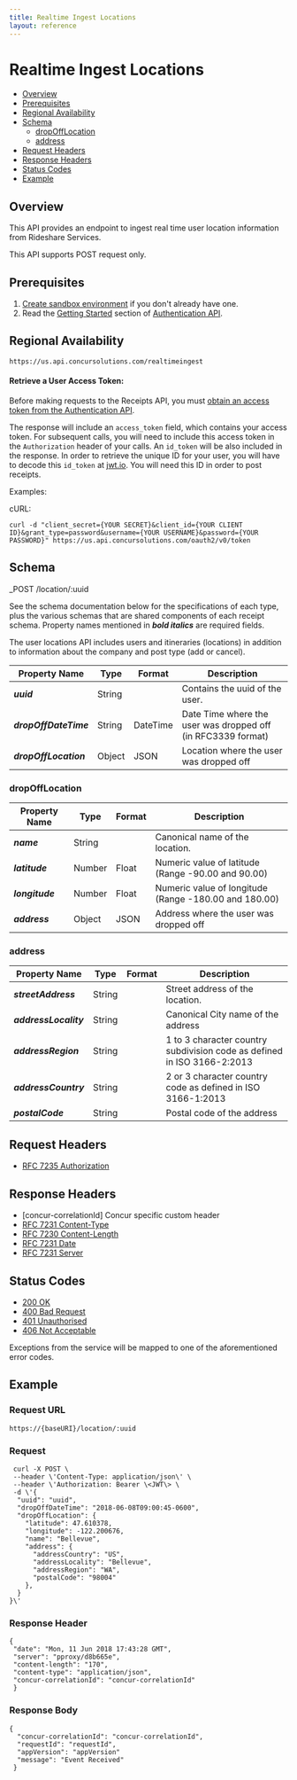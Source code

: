 ```yaml
---
title: Realtime Ingest Locations
layout: reference
---
```


# Realtime Ingest Locations

* [Overview](#overview)
* [Prerequisites](#prerequisites)
* [Regional Availability](#regionalAvailability)
* [Schema](#schema)
  * [dropOffLocation](#dropOffLocation)
  * [address](#address)
* [Request Headers](#requestHeaders)
* [Response Headers](#responseHeaders)
* [Status Codes](#statusCodes)
* [Example](#example)

## Overview

This API provides an endpoint to ingest real time user location information from Rideshare Services. 

This API supports POST request only.


## Prerequisites

1. [Create sandbox environment](https://developer.concur.com/manage-apps/register.html) if you don't already have one.
2. Read the [Getting Started](https://developer.concur.com/api-reference/authentication/getting-started.html) section of [Authentication API](https://developer.concur.com/api-reference/authentication/apidoc.html).


## Regional Availability

```
https://us.api.concursolutions.com/realtimeingest
```

#### Retrieve a User Access Token:

Before making requests to the Receipts API, you must [obtain an access token from the Authentication API](https://developer.concur.com/api-reference/authentication/getting-started.html).

The response will include an `access_token` field, which contains your access token. For subsequent calls, you will need to include this access token in the `Authorization` header of your calls. An `id_token` will be also included in the response. In order to retrieve the unique ID for your user, you will have to decode this `id_token` at [jwt.io](https://jwt.io/). You will need this ID in order to post receipts.

Examples:

cURL:

```shell
curl -d "client_secret={YOUR SECRET}&client_id={YOUR CLIENT ID}&grant_type=password&username={YOUR USERNAME}&password={YOUR PASSWORD}" https://us.api.concursolutions.com/oauth2/v0/token
```

## Schema
_POST /location/:uuid

See the schema documentation below for the specifications of each type, plus the various schemas that are shared components of each receipt schema. Property names mentioned in __*bold italics*__ are required fields.

The user locations API includes users and itineraries (locations) in addition to information about the company and post type (add or cancel).

  | Property Name         | Type   | Format   | Description                                                  |
  | --------------------- | ------ | -------- | ------------------------------------------------------------ |
  | __*uuid*__            | String |          | Contains the uuid of the user.                               |
  | __*dropOffDateTime*__ | String | DateTime | Date Time where the user was dropped off (in RFC3339 format) |
  | __*dropOffLocation*__ | Object | JSON     | Location where the user was dropped off                      |

### dropOffLocation  
  
  | Property Name   | Type   | Format | Description                                           |
  | --------------- | ------ | ------ | ----------------------------------------------------- |
  | __*name*__      | String |        | Canonical name of the location.                       |
  | __*latitude*__  | Number | Float  | Numeric value of latitude (Range -90.00 and 90.00)    |
  | __*longitude*__ | Number | Float  | Numeric value of longitude (Range -180.00 and 180.00) |
  | __*address*__   | Object | JSON   | Address where the user was dropped off                |

  ### address
  | Property Name         | Type   | Format | Description                                                             |
  | --------------------- | ------ | ------ | ----------------------------------------------------------------------- |
  | __*streetAddress*__   | String |        | Street address of the location.                                         |
  | __*addressLocality*__ | String |        | Canonical City name of the address                                      |
  | __*addressRegion*__   | String |        | 1 to 3 character country subdivision code as defined in ISO 3166-2:2013 |
  | __*addressCountry*__  | String |        | 2 or 3 character country code as defined in ISO 3166-1:2013             |
  | __*postalCode*__      | String |        | Postal code of the address                                              |


## Request Headers

* [RFC 7235 Authorization](https://tools.ietf.org/html/rfc7235#section-4.2)

## Response Headers

* [concur-correlationId] Concur specific custom header
* [RFC 7231 Content-Type](https://tools.ietf.org/html/rfc7231#section-3.1.1.5)
* [RFC 7230 Content-Length](https://tools.ietf.org/html/rfc7230#section-3.3.2)
* [RFC 7231 Date](https://tools.ietf.org/html/rfc7231#section-7.1.1.2)
* [RFC 7231 Server](https://tools.ietf.org/html/rfc7231#section-7.4.2)

## Status Codes

* [200 OK](https://tools.ietf.org/html/rfc7231#section-6.3.1)
* [400 Bad Request](https://tools.ietf.org/html/rfc7231#section-6.5.1)
* [401 Unauthorised](https://tools.ietf.org/html/rfc7235#section-3.1)
* [406 Not Acceptable](https://tools.ietf.org/html/rfc7231#section-6.5.6)

Exceptions from the service will be mapped to one of the aforementioned
error codes.


## Example


### Request URL

  ```
  https://{baseURI}/location/:uuid
  ```

### Request

```
 curl -X POST \
 --header \'Content-Type: application/json\' \
 --header \'Authorization: Bearer \<JWT\> \
 -d \'{
  "uuid": "uuid",
  "dropOffDateTime": "2018-06-08T09:00:45-0600",
  "dropOffLocation": {
    "latitude": 47.610378,
    "longitude": -122.200676,
    "name": "Bellevue",
    "address": {
      "addressCountry": "US",
      "addressLocality": "Bellevue",
      "addressRegion": "WA",
      "postalCode": "98004"
    },
  }
}\'
```
### Response Header

```
{                           
 "date": "Mon, 11 Jun 2018 17:43:28 GMT", 
 "server": "pproxy/d8b665e", 
 "content-length": "170",       
 "content-type": "application/json",
 "concur-correlationId": "concur-correlationId"
 }                                                
```

### Response Body

```
{ 
  "concur-correlationId": "concur-correlationId",
  "requestId": "requestId",  
  "appVersion": "appVersion"                    
  "message": "Event Received"                          
 }                       
```
